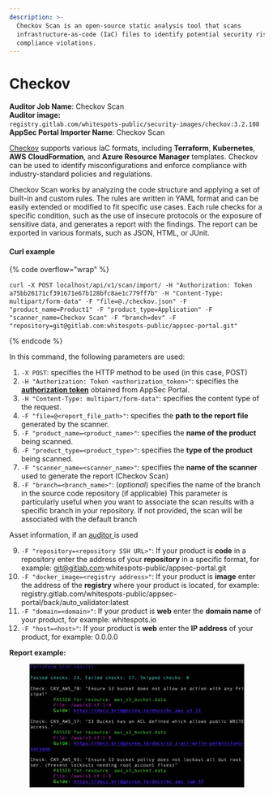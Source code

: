```yaml
---
description: >-
  Checkov Scan is an open-source static analysis tool that scans
  infrastructure-as-code (IaC) files to identify potential security risks and
  compliance violations.
---
```


# Checkov

**Auditor Job Name**: Checkov Scan\
**Auditor image:** \
`registry.gitlab.com/whitespots-public/security-images/checkov:3.2.108`\
**AppSec Portal Importer Name**: Checkov Scan

[Checkov](https://github.com/bridgecrewio/checkov) supports various IaC formats, including **Terraform**, **Kubernetes**, **AWS** **CloudFormation**, and **Azure Resource Manager** templates. Checkov can be used to identify misconfigurations and enforce compliance with industry-standard policies and regulations.

Checkov Scan works by analyzing the code structure and applying a set of built-in and custom rules. The rules are written in YAML format and can be easily extended or modified to fit specific use cases. Each rule checks for a specific condition, such as the use of insecure protocols or the exposure of sensitive data, and generates a report with the findings. The report can be exported in various formats, such as JSON, HTML, or JUnit.

#### Curl example

{% code overflow="wrap" %}
```
curl -X POST localhost/api/v1/scan/import/ -H "Authorization: Token a75bb26171cf391671e67b128bfc8ae1c779ff7b" -H "Content-Type: multipart/form-data" -F "file=@./checkov.json" -F "product_name=Product1" -F "product_type=Application" -F "scanner_name=Checkov Scan" -F "branch=dev" -F "repository=git@gitlab.com:whitespots-public/appsec-portal.git"
```
{% endcode %}

In this command, the following parameters are used:

1. `-X POST`: specifies the HTTP method to be used (in this case, POST)
2. `-H "Authorization: Token <authorization_token>"`: specifies the [**authorization token**](../../importing-reports-from-scanners-to-appsec-portal/#authorization-token) obtained from AppSec Portal.
3. `-H "Content-Type: multipart/form-data"`: specifies the content type of the request.
4. `-F "file=@<report_file_path>"`: specifies the **path to the report file** generated by the scanner.
5. `-F "product_name=<product_name>"`: specifies the **name of the product** being scanned.
6. `-F "product_type=<product_type>"`: specifies the **type of the product** being scanned.
7. `-F "scanner_name=<scanner_name>"`: specifies the **name of the scanner** used to generate the report (Checkov Scan)
8. `-F "branch=<branch_name>"`: (_optional_) specifies the name of the branch in the source code repository (if applicable) This parameter is particularly useful when you want to associate the scan results with a specific branch in your repository. If not provided, the scan will be associated with the default branch

Asset information, if an [auditor ](broken-reference)is used

9. `-F "repository=<repository SSH URL>"`: If your product is **code** in a repository enter the address of your **repository** in a specific format, for example: git@gitlab.com:whitespots-public/appsec-portal.git
10. &#x20;`-F "docker_image=<registry address>"`: If your product is **image** enter the address of the **registry** where your product is located, for example: registry.gitlab.com/whitespots-public/appsec-portal/back/auto\_validator:latest
11. `-F "domain=<domain>"`: If your product is **web** enter the **domain name** of your product, for example: whitespots.io
12. `-F "host=<host>"`: If your product is **web** enter the **IP address** of your product, for example: 0.0.0.0

**Report example:**

<figure><img src="../../../../../.gitbook/assets/image (140).png" alt=""><figcaption></figcaption></figure>
